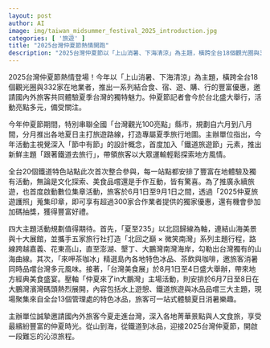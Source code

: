 ```yaml
---
layout: post
author: AI
image: img/taiwan_midsummer_festival_2025_introduction.jpg
categories: [ '旅遊' ]
title: "2025台灣仲夏節熱情開跑"
description: "2025台灣仲夏節以「上山消暑、下海清涼」為主題，橫跨全台18個觀光圈與332家在地業者，串聯地方旅遊亮點。從六月到八月，推出夏季專屬旅行地圖，涵蓋鐵道新主題、地方深度體驗、數位集章優惠及四大主題活動，包括「夏至235」、「來呷茶咖冰」、「台灣美食展」及「仲夏來了in大鵬灣」。邀請國內外旅客山海悠遊、品味特色美食，參與豐富活動，共享台灣仲夏魅力。"
---
```

2025台灣仲夏節熱情登場！今年以「上山消暑、下海清涼」為主題，橫跨全台18個觀光圈與332家在地業者，推出一系列結合食、宿、遊、購、行的豐富優惠，邀請國內外旅客共同體驗夏季台灣的獨特魅力。仲夏節記者會今於台北盛大舉行，活動亮點多元，備受關注。

今年仲夏節期間，特別串聯全國「台灣觀光100亮點」縣市，規劃自六月到八月間，分月推出各地夏日主打旅遊路線，打造專屬夏季旅行地圖。主辦單位指出，今年活動主視覺深入「節中有節」的設計概念，首度加入「鐵道旅遊節」元素，推出新鮮主題「跟著鐵道去旅行」，帶領旅客以大眾運輸輕鬆探索地方風情。

全台20個鐵道特色站點此次首次整合參與，每一站點都安排了豐富在地體驗及獨有活動，無論是文化探索、美食品嚐還是手作互動，皆有驚喜。為了推廣永續旅遊，也首度啟動數位集章活動，旅客於6月1日至9月1日之間，透過「2025仲夏旅遊護照」蒐集印章，即可享有超過300家合作業者提供的獨家優惠，還有機會參加加碼抽獎，獲得豐富好禮。

四大主題活動規劃值得期待。首先，「夏至235」以北回歸線為軸，連結山海美景與十大展館，並攜手五家旅行社打造「北回之巔 × 微笑南灣」系列主題行程，路線跨越嘉義、花東高山，直至澎湖、墾丁、大鵬灣南灣海岸，勾勒出台灣獨有的山海曲線。其次，「來呷茶咖冰」精選島內各地特色冰品、茶飲與咖啡，邀旅客消暑同時品嚐台灣多元風味。接著，「台灣美食展」於8月1日至4日盛大舉辦，帶來地方經典美食盛宴。壓軸「仲夏來了in大鵬灣」主場活動，則安排於6月7日至8日在大鵬灣濱灣碼頭熱烈展開，內容包括水上遊憩、鐵道旅遊與冰品品嚐三大主題，現場聚集來自全台13個管理處的特色冰品，旅客可一站式體驗夏日消暑樂趣。

主辦單位誠摯邀請國內外旅客今夏走進台灣，深入各地菁華景點與人文食旅，享受最繽紛豐富的仲夏時光。從山到海，從鐵道到冰品，迎接2025台灣仲夏節，開啟一段難忘的沁涼旅程。